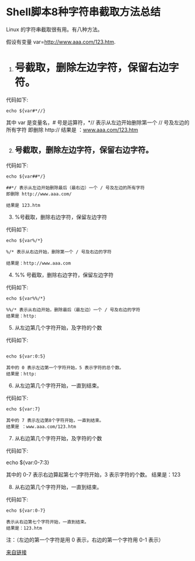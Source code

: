 # Shell脚本8种字符串截取方法总结

Linux 的字符串截取很有用。有八种方法。

假设有变量 var=http://www.aaa.com/123.htm.

1. # 号截取，删除左边字符，保留右边字符。

代码如下:

```
echo ${var#*//}
```


其中 var 是变量名，# 号是运算符，*// 表示从左边开始删除第一个 // 号及左边的所有字符
即删除 http://
结果是 ：www.aaa.com/123.htm

2. ## 号截取，删除左边字符，保留右边字符。

 代码如下:

```
echo ${var##*/}

##*/ 表示从左边开始删除最后（最右边）一个 / 号及左边的所有字符
即删除 http://www.aaa.com/

结果是 123.htm
```



3. %号截取，删除右边字符，保留左边字符

 代码如下:

```
echo ${var%/*}

%/* 表示从右边开始，删除第一个 / 号及右边的字符

结果是：http://www.aaa.com

```
4. %% 号截取，删除右边字符，保留左边字符

 代码如下:

```
echo ${var%%/*}

%%/* 表示从右边开始，删除最后（最左边）一个 / 号及右边的字符
结果是：http:

```
5. 从左边第几个字符开始，及字符的个数

 代码如下:

```

echo ${var:0:5}

其中的 0 表示左边第一个字符开始，5 表示字符的总个数。
结果是：http:
```

6. 从左边第几个字符开始，一直到结束。

 代码如下:

```
echo ${var:7}

其中的 7 表示左边第8个字符开始，一直到结束。
结果是 ：www.aaa.com/123.htm
```

7. 从右边第几个字符开始，及字符的个数

 代码如下:

echo ${var:0-7:3}

其中的 0-7 表示右边算起第七个字符开始，3 表示字符的个数。
结果是：123

8. 从右边第几个字符开始，一直到结束。

 代码如下:

```
echo ${var:0-7}

表示从右边第七个字符开始，一直到结束。
结果是：123.htm

```

注：（左边的第一个字符是用 0 表示，右边的第一个字符用 0-1 表示）

[来自链接](http://www.jb51.net/article/56563.htm)

<!--
create time: 2018-02-02 14:56:20
Author: Alfred

This file is created by Marboo<http://marboo.io> template file $MARBOO_HOME/.media/starts/default.md
本文件由 Marboo<http://marboo.io> 模板文件 $MARBOO_HOME/.media/starts/default.md 创建
-->

